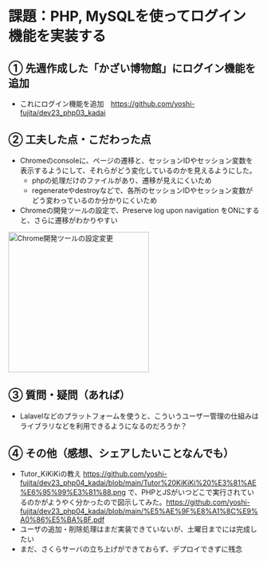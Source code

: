 # 課題：PHP, MySQLを使ってログイン機能を実装する

## ① 先週作成した「かざい博物館」にログイン機能を追加
- これにログイン機能を追加　https://github.com/yoshi-fujita/dev23_php03_kadai

## ② 工夫した点・こだわった点
- Chromeのconsoleに、ページの遷移と、セッションIDやセッション変数を表示するようにして、それらがどう変化しているのかを見えるようにした。
  - phpの処理だけのファイルがあり、遷移が見えにくいため
  - regenerateやdestroyなどで、各所のセッションIDやセッション変数がどう変わっているのか分かりにくいため
- Chromeの開発ツールの設定で、Preserve log upon navigation をONにすると、さらに遷移がわかりやすい

<img width="282" alt="Chrome開発ツールの設定変更" src="https://user-images.githubusercontent.com/32793942/174444977-cd224f2f-dd53-4d55-bf90-cdf89a64938a.png">


## ③ 質問・疑問（あれば）
- Lalavelなどのプラットフォームを使うと、こういうユーザー管理の仕組みはライブラリなどを利用できるようになるのだろうか？
  
## ④ その他（感想、シェアしたいことなんでも）
- Tutor_KiKiKiの教え https://github.com/yoshi-fujita/dev23_php04_kadai/blob/main/Tutor%20KiKiKi%20%E3%81%AE%E6%95%99%E3%81%88.png で、PHPとJSがいつどこで実行されているのかがようやく分かったので図示してみた。https://github.com/yoshi-fujita/dev23_php04_kadai/blob/main/%E5%AE%9F%E8%A1%8C%E9%A0%86%E5%BA%8F.pdf
- ユーザの追加・削除処理はまだ実装できていないが、土曜日までには完成したい
- まだ、さくらサーバの立ち上げができておらず、デプロイできずに残念
